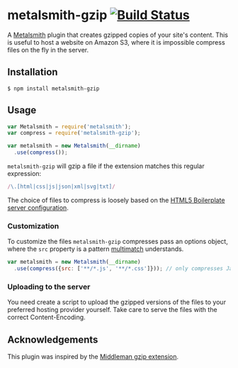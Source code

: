 # metalsmith-gzip [![Build Status](https://travis-ci.org/ludovicofischer/metalsmith-gzip.svg?branch=master)](https://travis-ci.org/ludovicofischer/metalsmith-gzip)

A [Metalsmith](http://metalsmith.io) plugin that creates gzipped copies of your site's content. This is useful to host a website on Amazon S3, where it is impossible compress files on the fly in the server.

## Installation

```
$ npm install metalsmith-gzip
```

## Usage

```javascript
var Metalsmith = require('metalsmith');
var compress = require('metalsmith-gzip');

var metalsmith = new Metalsmith(__dirname)
  .use(compress());

```

`metalsmith-gzip` will gzip a file if the extension matches this regular expression:

```javascript
/\.[html|css|js|json|xml|svg|txt]/
```

The choice of files to compress is loosely based on the [HTML5 Boilerplate server configuration](https://github.com/h5bp/server-configs-apache).

### Customization

To customize the files `metalsmith-gzip` compresses pass an options object, where the `src` property is a pattern [multimatch](https://github.com/sindresorhus/multimatch) understands.

```javascript
var metalsmith = new Metalsmith(__dirname)
  .use(compress({src: ['**/*.js', '**/*.css']})); // only compresses JavaScript and CSS

```

### Uploading to the server

You need create a script to upload the gzipped versions of the files to your preferred hosting provider yourself. Take care to serve the files with the correct Content-Encoding.

## Acknowledgements

This plugin was inspired by the [Middleman gzip extension](http://middlemanapp.com/advanced/file-size-optimization/). 
